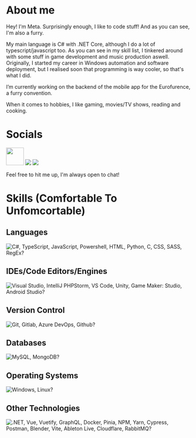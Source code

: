# About me

Hey! I'm Meta. Surprisingly enough, I like to code stuff! And as you can see, I'm also a furry.

My main language is C# with .NET Core, although I do a lot of typescript/javascript too.
As you can see in my skill list, I tinkered around with some stuff in game development and music production aswell.
Originally, I started my career in Windows automation and software deployment, but I realised soon that programming is way cooler, so that's what I did.

I’m currently working on the backend of the mobile app for the Eurofurence, a furry convention.

When it comes to hobbies, I like gaming, movies/TV shows, reading and cooking.

# Socials

[<img src="https://upload.wikimedia.org/wikipedia/commons/8/82/Telegram_logo.svg" width="48">](https://t.me/MetaProot)
[<img src="https://skillicons.dev/icons?i=discord">](https://discord.com/users/meta97)
[<img src="https://skillicons.dev/icons?i=twitter">](https://twitter.com/Metaproot)

Feel free to hit me up, I'm always open to chat!

# Skills (Comfortable To Unfomcortable)

## Languages
![C#, TypeScript, JavaScript, Powershell, HTML, Python, C, CSS, SASS, RegEx?](https://skillicons.dev/icons?i=cs,ts,js,powershell,html,py,c,css,sass,regex&perline=7)

## IDEs/Code Editors/Engines
![Visual Studio, IntelliJ PHPStorm, VS Code, Unity, Game Maker: Studio, Android Studio?](https://skillicons.dev/icons?i=visualstudio,phpstorm,vscode,unity,gamemakerstudio,androidstudio&perline=7)

## Version Control
![Git, Gitlab, Azure DevOps, Github?](https://skillicons.dev/icons?i=git,gitlab,azure,github&perline=7)

## Databases
![MySQL, MongoDB?](https://skillicons.dev/icons?i=mysql,mongodb&perline=7)

## Operating Systems
![Windows, Linux?](https://skillicons.dev/icons?i=windows,linux&perline=7)

## Other Technologies
![.NET, Vue, Vuetify, GraphQL, Docker, Pinia, NPM, Yarn, Cypress, Postman, Blender, Vite, Ableton Live, Cloudflare, RabbitMQ?](https://skillicons.dev/icons?i=dotnet,vue,vuetify,graphql,docker,pinia,npm,yarn,cypress,postman,blender,vite,ableton,cloudflare,rabbitmq&perline=7)
